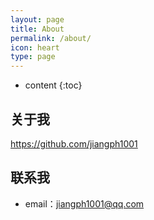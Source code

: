 ```yaml
---
layout: page
title: About
permalink: /about/
icon: heart
type: page
---
```


* content
{:toc}

## 关于我


<https://github.com/jiangph1001>



## 联系我

* email：jiangph1001@qq.com

